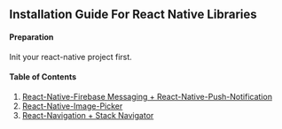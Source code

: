 ## Installation Guide For React Native Libraries

#### Preparation

Init your react-native project first.

#### Table of Contents

1. [React-Native-Firebase Messaging + React-Native-Push-Notification](./react-native-firebase-messaging-and-react-native-push-notification.md/readme.md)
2. [React-Native-Image-Picker](./react-native-image-picker/readme.md)
3. [React-Navigation + Stack Navigator](./react-navigation/readme.md)
